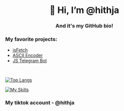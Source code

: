 <h1 align="center">👋 Hi, I’m @hithja</h1>
<h3 align="center">And it's my GitHub bio!</h3>

### My favorite projects:
* [jsFetch](https://github.com/hithja/jsFetch)
* [ASCII Encoder](https://github.com/hithja/ASCII-encoder)
* [JS Telegram Bot](https://github.com/hithja/js-tg-bot)

<br>

[![Top Langs](https://github-readme-stats.vercel.app/api/top-langs/?username=hithja&layout=compact)](https://github.com/hithja/github-readme-stats)

[![My Skills](https://skillicons.dev/icons?i=js,godot,processing)](https://skillicons.dev)

### My tiktok account - @hithja
